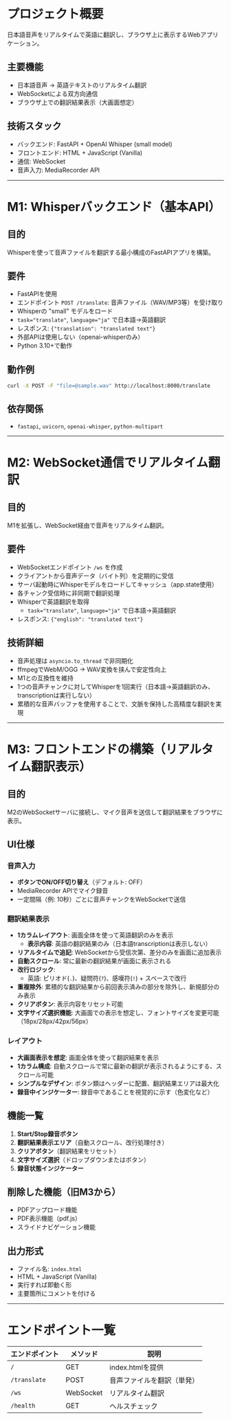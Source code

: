 # プロジェクト概要

日本語音声をリアルタイムで英語に翻訳し、ブラウザ上に表示するWebアプリケーション。

## 主要機能

- 日本語音声 → 英語テキストのリアルタイム翻訳
- WebSocketによる双方向通信
- ブラウザ上での翻訳結果表示（大画面想定）

## 技術スタック

- バックエンド: FastAPI + OpenAI Whisper (small model)
- フロントエンド: HTML + JavaScript (Vanilla)
- 通信: WebSocket
- 音声入力: MediaRecorder API

---

# M1: Whisperバックエンド（基本API）

## 目的
Whisperを使って音声ファイルを翻訳する最小構成のFastAPIアプリを構築。

## 要件
- FastAPIを使用
- エンドポイント `POST /translate`: 音声ファイル（WAV/MP3等）を受け取り
- Whisperの "small" モデルをロード
- `task="translate"`, `language="ja"` で日本語→英語翻訳
- レスポンス: `{"translation": "translated text"}`
- 外部APIは使用しない（openai-whisperのみ）
- Python 3.10+で動作

## 動作例
```bash
curl -X POST -F "file=@sample.wav" http://localhost:8000/translate
```

## 依存関係
- `fastapi`, `uvicorn`, `openai-whisper`, `python-multipart`

---

# M2: WebSocket通信でリアルタイム翻訳

## 目的
M1を拡張し、WebSocket経由で音声をリアルタイム翻訳。

## 要件
- WebSocketエンドポイント `/ws` を作成
- クライアントから音声データ（バイト列）を定期的に受信
- サーバ起動時にWhisperモデルをロードしてキャッシュ（app.state使用）
- 各チャンク受信時に非同期で翻訳処理
- Whisperで英語翻訳を取得
  - `task="translate"`, `language="ja"` で日本語→英語翻訳
- レスポンス: `{"english": "translated text"}`

## 技術詳細
- 音声処理は `asyncio.to_thread` で非同期化
- ffmpegでWebM/OGG → WAV変換を挟んで安定性向上
- M1との互換性を維持
- 1つの音声チャンクに対してWhisperを1回実行（日本語->英語翻訳のみ、transcriptionは実行しない）
- 累積的な音声バッファを使用することで、文脈を保持した高精度な翻訳を実現

---

# M3: フロントエンドの構築（リアルタイム翻訳表示）

## 目的
M2のWebSocketサーバに接続し、マイク音声を送信して翻訳結果をブラウザに表示。

## UI仕様

### 音声入力
- **ボタンでON/OFF切り替え**（デフォルト: OFF）
- MediaRecorder APIでマイク録音
- 一定間隔（例: 10秒）ごとに音声チャンクをWebSocketで送信

### 翻訳結果表示
- **1カラムレイアウト**: 画面全体を使って英語翻訳のみを表示
  - **表示内容**: 英語の翻訳結果のみ（日本語transcriptionは表示しない）
- **リアルタイムで追記**: WebSocketから受信次第、差分のみを画面に追加表示
- **自動スクロール**: 常に最新の翻訳結果が画面に表示される
- **改行ロジック**:
  - 英語: ピリオド(`.`)、疑問符(`?`)、感嘆符(`!`) + スペースで改行
- **重複除外**: 累積的な翻訳結果から前回表示済みの部分を除外し、新規部分のみ表示
- **クリアボタン**: 表示内容をリセット可能
- **文字サイズ選択機能**: 大画面での表示を想定し、フォントサイズを変更可能（18px/28px/42px/56px）

### レイアウト
- **大画面表示を想定**: 画面全体を使って翻訳結果を表示
- **1カラム構成**: 自動スクロールで常に最新の翻訳が表示されるようにする、スクロール可能
- **シンプルなデザイン**: ボタン類はヘッダーに配置、翻訳結果エリアは最大化
- **録音中インジケーター**: 録音中であることを視覚的に示す（色変化など）

## 機能一覧

1. **Start/Stop録音ボタン**
2. **翻訳結果表示エリア**（自動スクロール、改行処理付き）
3. **クリアボタン**（翻訳結果をリセット）
4. **文字サイズ選択**（ドロップダウンまたはボタン）
5. **録音状態インジケーター**

## 削除した機能（旧M3から）

- PDFアップロード機能
- PDF表示機能（pdf.js）
- スライドナビゲーション機能

## 出力形式
- ファイル名: `index.html`
- HTML + JavaScript (Vanilla)
- 実行すれば即動く形
- 主要箇所にコメントを付ける

---

# エンドポイント一覧

| エンドポイント | メソッド | 説明 |
|--------------|---------|------|
| `/` | GET | index.htmlを提供 |
| `/translate` | POST | 音声ファイルを翻訳（単発） |
| `/ws` | WebSocket | リアルタイム翻訳 |
| `/health` | GET | ヘルスチェック |
